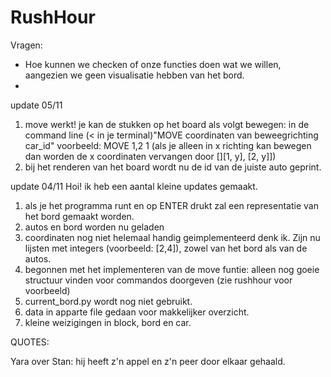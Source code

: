 # RushHour
Vragen:
- Hoe kunnen we checken of onze functies doen wat we willen, aangezien we geen
visualisatie hebben van het bord.
-

update 05/11
1. move werkt! je kan de stukken op het board als volgt bewegen:
in de command line (< in je terminal)"MOVE coordinaten van beweegrichting car_id"
voorbeeld: MOVE 1,2 1
(als je alleen in x richting kan bewegen dan worden de x coordinaten vervangen door [][1, y], [2, y]])
2. bij het renderen van het board wordt nu de id van de juiste auto geprint.

update 04/11
Hoi!
ik heb een aantal kleine updates gemaakt.
1. als je het programma runt en op ENTER drukt zal een representatie van het
bord gemaakt worden.
2. autos en bord worden nu geladen
3. coordinaten nog niet helemaal handig geimplementeerd denk ik. Zijn nu lijsten
met integers (voorbeeld: [2,4]), zowel van het bord als van de autos.
4. begonnen met het implementeren van de move funtie: alleen nog goeie structuur
vinden voor commandos doorgeven (zie rushhour voor voorbeeld)
5. current_bord.py wordt nog niet gebruikt.
6. data in apparte file gedaan voor makkelijker overzicht.
7. kleine weizigingen in block, bord en car.

QUOTES:

Yara over Stan: hij heeft z'n appel en z'n peer door elkaar gehaald. 
